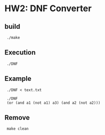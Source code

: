 # HW2: DNF Converter

## build
<code> ./make </code>

## Execution
<code> ./DNF </code>

## Example

<code> ./DNF < text.txt </code>
  
<code> ./DNF <br>
(or (and a1 (not a1) a3) (and a2 (not a2)))
</code> 
  
## Remove
<code> make clean </code>

